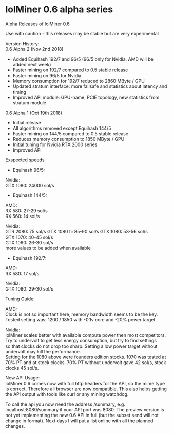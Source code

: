 # lolMiner 0.6 alpha series

Alpha Releases of lolMiner 0.6

Use with caution - this releases may be stable but are very experimental


Version History:  
0.6 Alpha 2 (Nov 2nd 2018)  
- Added Equihash 192/7 and 96/5 (96/5 only for Nvidia, AMD will be added next week)
- Faster mining on 192/7 compared to 0.5 stable release
- Faster mining on 96/5 for Nvidia 
- Memory consumption  for 192/7 reduced to 2860 MByte / GPU
- Updated stratum interface: more failsafe and statistics about latency and timing
- Improved API module: GPU-name, PCIE topology, new statistics from stratum module




0.6 Alpha 1 (Oct 19th 2018)  
- Initial release
- All algorithms removed except Equihash 144/5
- Faster mining on 144/5 compared to 0.5 stable release
- Reduces memory consumption to 1850 MByte / GPU
- Initial tuning for Nvidia RTX 2000 series 
- Improved API


Exspected speeds 

- Equihash 96/5:

Nvidia:  
GTX 1080: 24000 sol/s 

- Equihash 144/5:  

AMD:  
RX 580: 27-29 sol/s  
RX 560: 14 sol/s

Nvidia:  
GTR 2080: 75 sol/s
GTX 1080 ti: 85-90 sol/s
GTX 1080: 53-56 sol/s  
GTX 1070: 40-45 sol/s  
GTX 1060: 26-30 sol/s  
more values to be added when available  

 - Equihash 192/7:

AMD:  
RX 580: 17 sol/s  

Nvidia:  
GTX 1080: 29-30 sol/s 

Tuning Guide:  
  
AMD:  
Clock is not so important here, memory bandwidth seems to be the key.  
Tested setting was: 1200 / 1850 with -0.1v core and -20% power target  
  
Nvidia:  
lolMiner scales better with available compute power then most competitors.  
Try to undervolt to get less energy consumption, but try to find settings   
so that clocks do not drop too sharp. Setting a low power target without   
undervolt may kill the performance.   
Setting for the 1080 above were founders edition stocks. 1070 was tested at  
70% PT and at stock clocks. 70% PT without undervolt gave 42 sol/s, stock   
clocks 45 sol/s.

New API Usage:  
lolMiner 0.6 comes now with full http headers for the API, so the mime type   
is correct. Therefore all browser are now compatible. 
This also helps getting the API output with tools like curl or any mining watchdog.

To call the api you now need the address /summary, e.g. localhost:8080/summary 
if your API port was 8080. The preview version is not yet implementing the new 
0.6 API in full (but the subset send will not change in format). 
Next days I will put a list online with all the planned changes.
